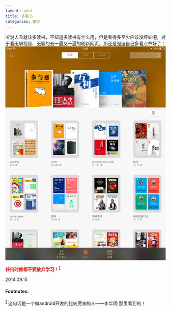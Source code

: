```yaml
---
layout: post
title: 多看书
categories: 砸碎
---
```


听说人丑就该多读书，不知道多读书有什么用，但是看得多至少应该没坏处吧，对于看无聊视频、无聊的去一遍又一遍的刷新网页，那还是强迫自己多看点书好了：<br />
<img src="/images/201408/20140915_book.png" width="700px" alt="read book"/> <br />

<font color="red">**任何时候都不要放弃学习！**</font><sup><a href="#fn:1" name="fnref:1">1</a></sup>

2014.09.15

#### Footnotes: ####

<sup><a href="#fnref:1" name="fn:1">1</a></sup> 这句话是一个做android开发的比较厉害的人——李华明 那里看到的！


